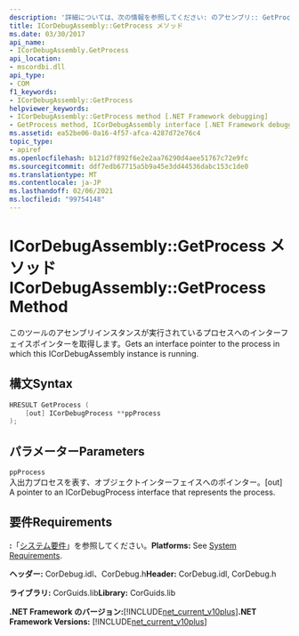 ```yaml
---
description: '詳細については、次の情報を参照してください: のアセンブリ:: GetProcess メソッド'
title: ICorDebugAssembly::GetProcess メソッド
ms.date: 03/30/2017
api_name:
- ICorDebugAssembly.GetProcess
api_location:
- mscordbi.dll
api_type:
- COM
f1_keywords:
- ICorDebugAssembly::GetProcess
helpviewer_keywords:
- ICorDebugAssembly::GetProcess method [.NET Framework debugging]
- GetProcess method, ICorDebugAssembly interface [.NET Framework debugging]
ms.assetid: ea52be06-0a16-4f57-afca-4287d72e76c4
topic_type:
- apiref
ms.openlocfilehash: b121d7f892f6e2e2aa76290d4aee51767c72e9fc
ms.sourcegitcommit: ddf7edb67715a5b9a45e3dd44536dabc153c1de0
ms.translationtype: MT
ms.contentlocale: ja-JP
ms.lasthandoff: 02/06/2021
ms.locfileid: "99754148"
---
```

# <a name="icordebugassemblygetprocess-method"></a><span data-ttu-id="0efc9-103">ICorDebugAssembly::GetProcess メソッド</span><span class="sxs-lookup"><span data-stu-id="0efc9-103">ICorDebugAssembly::GetProcess Method</span></span>

<span data-ttu-id="0efc9-104">このツールのアセンブリインスタンスが実行されているプロセスへのインターフェイスポインターを取得します。</span><span class="sxs-lookup"><span data-stu-id="0efc9-104">Gets an interface pointer to the process in which this ICorDebugAssembly instance is running.</span></span>  
  
## <a name="syntax"></a><span data-ttu-id="0efc9-105">構文</span><span class="sxs-lookup"><span data-stu-id="0efc9-105">Syntax</span></span>  
  
```cpp  
HRESULT GetProcess (  
    [out] ICorDebugProcess **ppProcess  
);  
```  
  
## <a name="parameters"></a><span data-ttu-id="0efc9-106">パラメーター</span><span class="sxs-lookup"><span data-stu-id="0efc9-106">Parameters</span></span>  

 `ppProcess`  
 <span data-ttu-id="0efc9-107">入出力プロセスを表す、オブジェクトインターフェイスへのポインター。</span><span class="sxs-lookup"><span data-stu-id="0efc9-107">[out] A pointer to an ICorDebugProcess interface that represents the process.</span></span>  
  
## <a name="requirements"></a><span data-ttu-id="0efc9-108">要件</span><span class="sxs-lookup"><span data-stu-id="0efc9-108">Requirements</span></span>  

 <span data-ttu-id="0efc9-109">**:**「[システム要件](../../get-started/system-requirements.md)」を参照してください。</span><span class="sxs-lookup"><span data-stu-id="0efc9-109">**Platforms:** See [System Requirements](../../get-started/system-requirements.md).</span></span>  
  
 <span data-ttu-id="0efc9-110">**ヘッダー:** CorDebug.idl、CorDebug.h</span><span class="sxs-lookup"><span data-stu-id="0efc9-110">**Header:** CorDebug.idl, CorDebug.h</span></span>  
  
 <span data-ttu-id="0efc9-111">**ライブラリ:** CorGuids.lib</span><span class="sxs-lookup"><span data-stu-id="0efc9-111">**Library:** CorGuids.lib</span></span>  
  
 <span data-ttu-id="0efc9-112">**.NET Framework のバージョン:**[!INCLUDE[net_current_v10plus](../../../../includes/net-current-v10plus-md.md)]</span><span class="sxs-lookup"><span data-stu-id="0efc9-112">**.NET Framework Versions:** [!INCLUDE[net_current_v10plus](../../../../includes/net-current-v10plus-md.md)]</span></span>
